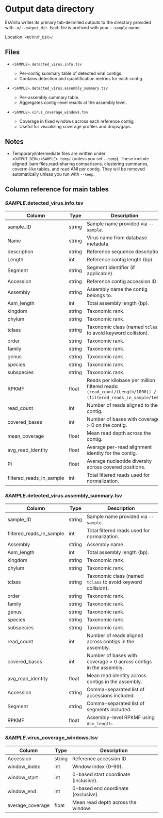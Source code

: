 # Output data directory

EsViritu writes its primary tab-delimited outputs to the directory provided with `-o/--output_dir`.
Each file is prefixed with your `--sample` name.

Location: `<OUTPUT_DIR>/`

## Files

- `<SAMPLE>.detected_virus.info.tsv`
  - Per-contig summary table of detected viral contigs.
  - Contains detection and quantification metrics for each contig.

- `<SAMPLE>.detected_virus.assembly_summary.tsv`
  - Per-assembly summary table.
  - Aggregates contig-level results at the assembly level.

- `<SAMPLE>.virus_coverage_windows.tsv`
  - Coverage in fixed windows across each reference contig.
  - Useful for visualizing coverage profiles and drops/gaps.

## Notes
- Temporary/intermediate files are written under `<OUTPUT_DIR>/<SAMPLE>_temp/` (unless you set `--temp`).
  These include aligned .bam files,read-sharing comparisons, clustering summaries, coverm-like tables, and read ANI per contig.
  They will be removed automatically unless you run with `--keep`.

## Column reference for main tables

### *SAMPLE*.detected_virus.info.tsv

| Column | Type | Description |
|---|---|---|
| sample_ID | string | Sample name provided via `--sample`. |
| Name | string | Virus name from database metadata. |
| description | string | Reference sequence description. |
| Length | int | Reference contig length (bp). |
| Segment | string | Segment identifier (if applicable). |
| Accession | string | Reference contig accession ID. |
| Assembly | string | Assembly name the contig belongs to. |
| Asm_length | int | Total assembly length (bp). |
| kingdom | string | Taxonomic rank. |
| phylum | string | Taxonomic rank. |
| tclass | string | Taxonomic class (named `tclass` to avoid keyword collision). |
| order | string | Taxonomic rank. |
| family | string | Taxonomic rank. |
| genus | string | Taxonomic rank. |
| species | string | Taxonomic rank. |
| subspecies | string | Taxonomic rank. |
| RPKMF | float | Reads per kilobase per million filtered reads: `(read_count/(Length/1000)) / (filtered_reads_in_sample/1e6)`. |
| read_count | int | Number of reads aligned to the contig. |
| covered_bases | int | Number of bases with coverage > 0 on the contig. |
| mean_coverage | float | Mean read depth across the contig. |
| avg_read_identity | float | Average per-read alignment identity for the contig. |
| Pi | float | Average nucleotide diversity across covered positions. |
| filtered_reads_in_sample | int | Total filtered reads used for normalization. |

### *SAMPLE*.detected_virus.assembly_summary.tsv

| Column | Type | Description |
|---|---|---|
| sample_ID | string | Sample name provided via `--sample`. |
| filtered_reads_in_sample | int | Total filtered reads used for normalization. |
| Assembly | string | Assembly name. |
| Asm_length | int | Total assembly length (bp). |
| kingdom | string | Taxonomic rank. |
| phylum | string | Taxonomic rank. |
| tclass | string | Taxonomic class (named `tclass` to avoid keyword collision). |
| order | string | Taxonomic rank. |
| family | string | Taxonomic rank. |
| genus | string | Taxonomic rank. |
| species | string | Taxonomic rank. |
| subspecies | string | Taxonomic rank. |
| read_count | int | Number of reads aligned across contigs in the assembly. |
| covered_bases | int | Number of bases with coverage > 0 across contigs in the assembly. |
| avg_read_identity | float | Mean read identity across contigs in the assembly. |
| Accession | string | Comma-separated list of accessions included. |
| Segment | string | Comma-separated list of segments included. |
| RPKMF | float | Assembly-level RPKMF using `Asm_length`. |

### *SAMPLE*.virus_coverage_windows.tsv

| Column | Type | Description |
|---|---|---|
| Accession | string | Reference accession ID. |
| window_index | int | Window index (0–99). |
| window_start | int | 0-based start coordinate (inclusive). |
| window_end | int | 0-based end coordinate (exclusive). |
| average_coverage | float | Mean read depth across the window. |
